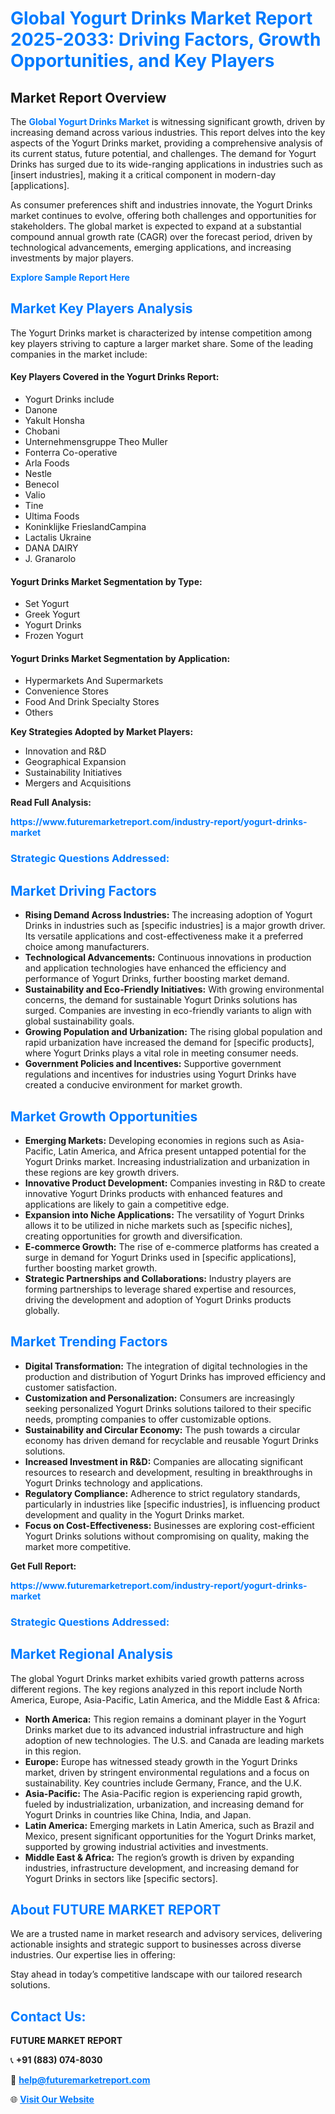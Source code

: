 <h1 style="color: #007BFF;">Global Yogurt Drinks Market Report 2025-2033: Driving Factors, Growth Opportunities, and Key Players</h1>

<section id="overview">
<h2>Market Report Overview</h2>
<p>The <a href="https://www.futuremarketreport.com/industry-report/yogurt-drinks-market" style="color: #007BFF; text-decoration: none;"><strong>Global Yogurt Drinks Market</strong></a> is witnessing significant growth, driven by increasing demand across various industries. This report delves into the key aspects of the Yogurt Drinks market, providing a comprehensive analysis of its current status, future potential, and challenges. The demand for Yogurt Drinks has surged due to its wide-ranging applications in industries such as [insert industries], making it a critical component in modern-day [applications].</p>
<p>As consumer preferences shift and industries innovate, the Yogurt Drinks market continues to evolve, offering both challenges and opportunities for stakeholders. The global market is expected to expand at a substantial compound annual growth rate (CAGR) over the forecast period, driven by technological advancements, emerging applications, and increasing investments by major players.</p>
</section>

<section id="overview">
<p><a href="https://www.futuremarketreport.com/request-sample/reportId=97106" style="color: #007BFF; text-decoration: none;"><strong>Explore Sample Report Here</strong></a></p>
</section>

<section id="key-players">
<h2 style="color: #007BFF;">Market Key Players Analysis</h2>
<p>The Yogurt Drinks market is characterized by intense competition among key players striving to capture a larger market share. Some of the leading companies in the market include:</p>
<h4>Key Players Covered in the Yogurt Drinks Report:</h4>
<ul><li>Yogurt Drinks include</li><li>Danone</li><li>Yakult Honsha</li><li>Chobani</li><li>Unternehmensgruppe Theo Muller</li><li>Fonterra Co-operative</li><li>Arla Foods</li><li>Nestle</li><li>Benecol</li><li>Valio</li><li>Tine</li><li>Ultima Foods</li><li>Koninklijke FrieslandCampina</li><li>Lactalis Ukraine</li><li>DANA DAIRY</li><li>J. Granarolo</li></ul>
<h4>Yogurt Drinks Market Segmentation by Type:</h4>
<ul><li>Set Yogurt</li><li>Greek Yogurt</li><li>Yogurt Drinks</li><li>Frozen Yogurt</li></ul>

<h4>Yogurt Drinks Market Segmentation by Application:</h4>
<ul><li>Hypermarkets And Supermarkets</li><li>Convenience Stores</li><li>Food And Drink Specialty Stores</li><li>Others</li></ul>
<p><strong>Key Strategies Adopted by Market Players:</strong></p>
<ul>
<li>Innovation and R&D</li>
<li>Geographical Expansion</li>
<li>Sustainability Initiatives</li>
<li>Mergers and Acquisitions</li>
</ul>
</section>

<section>
<p><strong>Read Full Analysis: </strong></p><a href="https://www.futuremarketreport.com/industry-report/yogurt-drinks-market" style="color: #007BFF; text-decoration: none;"><strong>https://www.futuremarketreport.com/industry-report/yogurt-drinks-market</strong></a>
<h3 style="color: #007BFF;">Strategic Questions Addressed:</h3>
</section>

<section id="driving-factors">
<h2 style="color: #007BFF;">Market Driving Factors</h2>
<ul>
<li><strong>Rising Demand Across Industries:</strong> The increasing adoption of Yogurt Drinks in industries such as [specific industries] is a major growth driver. Its versatile applications and cost-effectiveness make it a preferred choice among manufacturers.</li>
<li><strong>Technological Advancements:</strong> Continuous innovations in production and application technologies have enhanced the efficiency and performance of Yogurt Drinks, further boosting market demand.</li>
<li><strong>Sustainability and Eco-Friendly Initiatives:</strong> With growing environmental concerns, the demand for sustainable Yogurt Drinks solutions has surged. Companies are investing in eco-friendly variants to align with global sustainability goals.</li>
<li><strong>Growing Population and Urbanization:</strong> The rising global population and rapid urbanization have increased the demand for [specific products], where Yogurt Drinks plays a vital role in meeting consumer needs.</li>
<li><strong>Government Policies and Incentives:</strong> Supportive government regulations and incentives for industries using Yogurt Drinks have created a conducive environment for market growth.</li>
</ul>
</section>

<section id="growth-opportunities">
<h2 style="color: #007BFF;">Market Growth Opportunities</h2>
<ul>
<li><strong>Emerging Markets:</strong> Developing economies in regions such as Asia-Pacific, Latin America, and Africa present untapped potential for the Yogurt Drinks market. Increasing industrialization and urbanization in these regions are key growth drivers.</li>
<li><strong>Innovative Product Development:</strong> Companies investing in R&D to create innovative Yogurt Drinks products with enhanced features and applications are likely to gain a competitive edge.</li>
<li><strong>Expansion into Niche Applications:</strong> The versatility of Yogurt Drinks allows it to be utilized in niche markets such as [specific niches], creating opportunities for growth and diversification.</li>
<li><strong>E-commerce Growth:</strong> The rise of e-commerce platforms has created a surge in demand for Yogurt Drinks used in [specific applications], further boosting market growth.</li>
<li><strong>Strategic Partnerships and Collaborations:</strong> Industry players are forming partnerships to leverage shared expertise and resources, driving the development and adoption of Yogurt Drinks products globally.</li>
</ul>
</section>

<section id="trending-factors">
<h2 style="color: #007BFF;">Market Trending Factors</h2>
<ul>
<li><strong>Digital Transformation:</strong> The integration of digital technologies in the production and distribution of Yogurt Drinks has improved efficiency and customer satisfaction.</li>
<li><strong>Customization and Personalization:</strong> Consumers are increasingly seeking personalized Yogurt Drinks solutions tailored to their specific needs, prompting companies to offer customizable options.</li>
<li><strong>Sustainability and Circular Economy:</strong> The push towards a circular economy has driven demand for recyclable and reusable Yogurt Drinks solutions.</li>
<li><strong>Increased Investment in R&D:</strong> Companies are allocating significant resources to research and development, resulting in breakthroughs in Yogurt Drinks technology and applications.</li>
<li><strong>Regulatory Compliance:</strong> Adherence to strict regulatory standards, particularly in industries like [specific industries], is influencing product development and quality in the Yogurt Drinks market.</li>
<li><strong>Focus on Cost-Effectiveness:</strong> Businesses are exploring cost-efficient Yogurt Drinks solutions without compromising on quality, making the market more competitive.</li>
</ul>
</section>

<section>
<p><strong>Get Full Report: </strong></p><a href="https://www.futuremarketreport.com/industry-report/yogurt-drinks-market" style="color: #007BFF; text-decoration: none;"><strong>https://www.futuremarketreport.com/industry-report/yogurt-drinks-market</strong></a>
<h3 style="color: #007BFF;">Strategic Questions Addressed:</h3>
</section>


<section id="regional-analysis">
<h2 style="color: #007BFF;">Market Regional Analysis</h2>
<p>The global Yogurt Drinks market exhibits varied growth patterns across different regions. The key regions analyzed in this report include North America, Europe, Asia-Pacific, Latin America, and the Middle East & Africa:</p>
<ul>
<li><strong>North America:</strong> This region remains a dominant player in the Yogurt Drinks market due to its advanced industrial infrastructure and high adoption of new technologies. The U.S. and Canada are leading markets in this region.</li>
<li><strong>Europe:</strong> Europe has witnessed steady growth in the Yogurt Drinks market, driven by stringent environmental regulations and a focus on sustainability. Key countries include Germany, France, and the U.K.</li>
<li><strong>Asia-Pacific:</strong> The Asia-Pacific region is experiencing rapid growth, fueled by industrialization, urbanization, and increasing demand for Yogurt Drinks in countries like China, India, and Japan.</li>
<li><strong>Latin America:</strong> Emerging markets in Latin America, such as Brazil and Mexico, present significant opportunities for the Yogurt Drinks market, supported by growing industrial activities and investments.</li>
<li><strong>Middle East & Africa:</strong> The region’s growth is driven by expanding industries, infrastructure development, and increasing demand for Yogurt Drinks in sectors like [specific sectors].</li>
</ul>
</section>

<footer>
<h2 style="color: #007BFF;">About FUTURE MARKET REPORT</h2>
<p>We are a trusted name in market research and advisory services, delivering actionable insights and strategic support to businesses across diverse industries. Our expertise lies in offering:</p>

<p>Stay ahead in today’s competitive landscape with our tailored research solutions.</p>

<h2 style="color: #007BFF;">Contact Us:</h2>
<p><strong>FUTURE MARKET REPORT</strong></p>
<p>📞 <strong>+91 (883) 074-8030</strong></p>
<p>📧 <strong><a href="mailto:help@futuremarketreport.com" style="color: #007BFF;">help@futuremarketreport.com</a></strong></p>
<p>🌐 <strong><a href="https://www.futuremarketreport.com/" style="color: #007BFF;">Visit Our Website</a></strong></p>
</footer>